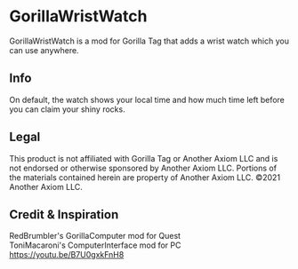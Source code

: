 # GorillaWristWatch
GorillaWristWatch is a mod for Gorilla Tag that adds a wrist watch which you can use anywhere.

## Info 
On default, the watch shows your local time and how much time left before you can claim your shiny rocks. 

## Legal
This product is not affiliated with Gorilla Tag or Another Axiom LLC and is not endorsed or otherwise sponsored by Another Axiom LLC. Portions of the materials contained herein are property of Another Axiom LLC. ©2021 Another Axiom LLC.

## Credit & Inspiration
RedBrumbler's GorillaComputer mod for Quest  
ToniMacaroni's ComputerInterface mod for PC  
https://youtu.be/B7U0gxkFnH8
